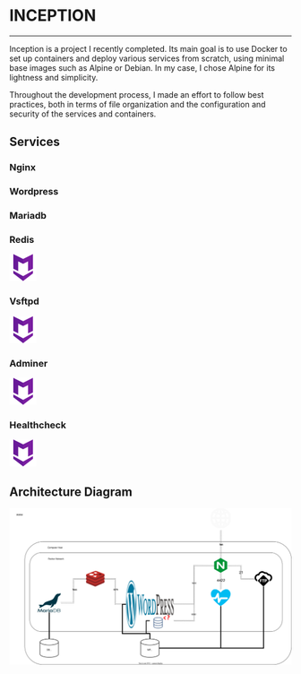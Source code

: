 # INCEPTION
---
Inception is a project I recently completed. Its main goal is to use Docker to set up containers and deploy various services from scratch, using minimal base images such as Alpine or Debian. In my case, I chose Alpine for its lightness and simplicity.

Throughout the development process, I made an effort to follow best practices, both in terms of file organization and the configuration and security of the services and containers.

## Services
### Nginx
### Wordpress
### Mariadb

### Redis
![alt text](https://github.com/adam-p/markdown-here/raw/master/src/common/images/icon48.png "Logo Title Text 1")
### Vsftpd
![alt text](https://github.com/adam-p/markdown-here/raw/master/src/common/images/icon48.png "Logo Title Text 1")
### Adminer
![alt text](https://github.com/adam-p/markdown-here/raw/master/src/common/images/icon48.png "Logo Title Text 1")
### Healthcheck
![alt text](https://github.com/adam-p/markdown-here/raw/master/src/common/images/icon48.png "Logo Title Text 1")

## Architecture Diagram

![architecture diagram](./assets/arquitectura_inception.svg)
